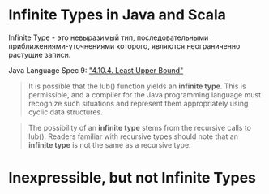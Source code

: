 # Infinite Types in Java and Scala

Infinite Type - это невыразимый тип, последовательными приближениями-уточнениями которого, являются неограниченно растущие записи.

Java Language Spec 9: ["4.10.4. Least Upper Bound"](https://docs.oracle.com/javase/specs/jls/se9/html/jls-4.html#jls-4.10.4)
> It is possible that the lub() function yields an **infinite type**. This is permissible, and a compiler for the Java programming language must recognize such situations and represent them appropriately using cyclic data structures.

> The possibility of an **infinite type** stems from the recursive calls to lub(). Readers familiar with recursive types should note that an **infinite type** is not the same as a recursive type.

# Inexpressible, but not Infinite Types
